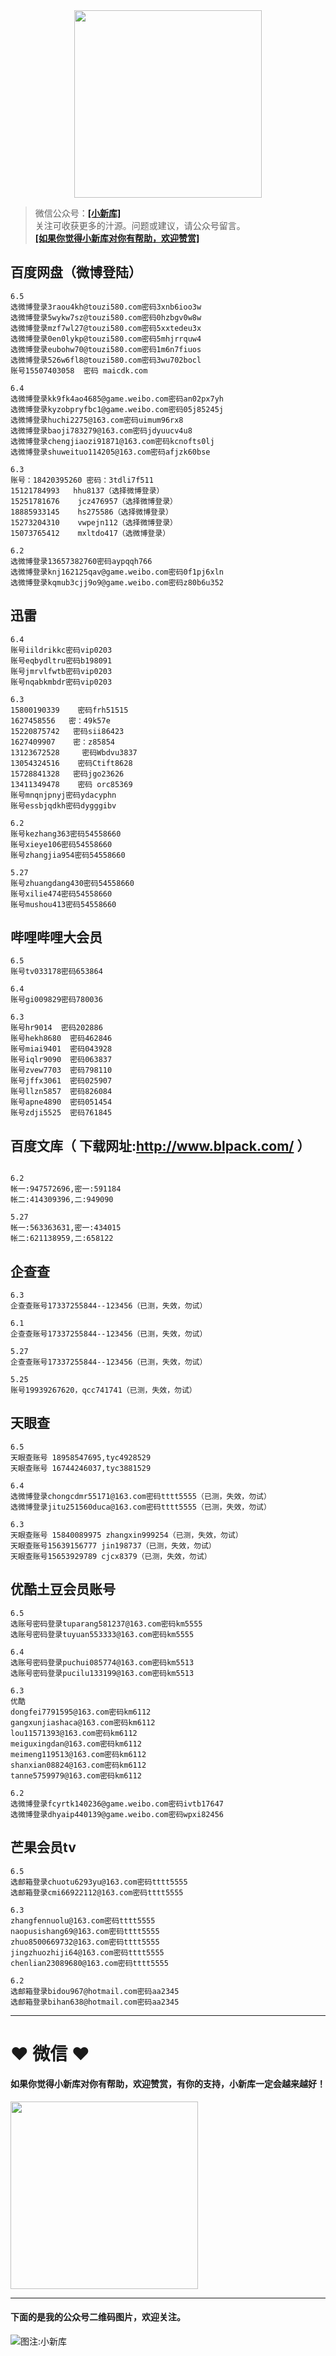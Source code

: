 <div align="center">
<a href="https://xiaoxinku.ys168.com">
<img width="300" src="https://s1.ax1x.com/2020/05/26/tiwdl8.gif"/>
</a>
</div>


>微信公众号：**<a href="#jump_1">[小新库]</a>**  
关注可收获更多的汁源。问题或建议，请公众号留言。  
**<a href="#jump_1">[如果你觉得小新库对你有帮助，欢迎赞赏]</a>**


## 百度网盘（微博登陆）

```
6.5
选微博登录3raou4kh@touzi580.com密码3xnb6ioo3w
选微博登录5wykw7sz@touzi580.com密码0hzbgv0w8w
选微博登录mzf7wl27@touzi580.com密码5xxtedeu3x
选微博登录0en0lykp@touzi580.com密码5mhjrrquw4
选微博登录eubohw70@touzi580.com密码1m6n7fiuos
选微博登录526w6fl8@touzi580.com密码3wu702bocl
账号15507403058  密码 maicdk.com

6.4
选微博登录kk9fk4ao4685@game.weibo.com密码an02px7yh
选微博登录kyzobpryfbc1@game.weibo.com密码05j85245j
选微博登录huchi2275@163.com密码uimum96rx8
选微博登录baoji783279@163.com密码jdyuucv4u8
选微博登录chengjiaozi91871@163.com密码kcnofts0lj
选微博登录shuweituo114205@163.com密码afjzk60bse

6.3
账号：18420395260 密码：3tdli7f511
15121784993   hhu8137（选择微博登录）
15251781676    jcz476957（选择微博登录）
18885933145    hs275586（选择微博登录）
15273204310    vwpejn112（选择微博登录）
15073765412    mxltdo417（选微博登录）

6.2
选微博登录13657382760密码aypqqh766
选微博登录knj162125qav@game.weibo.com密码0f1pj6xln
选微博登录kqmub3cjj9o9@game.weibo.com密码z80b6u352

```

## 迅雷

```
6.4
账号iildrikkc密码vip0203
账号eqbydltru密码b198091
账号jmrvlfwtb密码vip0203
账号nqabkmbdr密码vip0203

6.3
15800190339    密码frh51515
1627458556   密：49k57e
15220875742   密码sii86423
1627409907    密：z85854
13123672528     密码Wbdvu3837
13054324516    密码Ctift8628
15728841328   密码jgo23626
13411349478    密码 orc85369
账号mnqnjpnyj密码ydacyphn
账号essbjqdkh密码dygggibv

6.2
账号kezhang363密码54558660
账号xieye106密码54558660
账号zhangjia954密码54558660

5.27
账号zhuangdang430密码54558660
账号xilie474密码54558660
账号mushou413密码54558660

```

## 哔哩哔哩大会员

```
6.5
账号tv033178密码653864

6.4
账号gi009829密码780036

6.3
账号hr9014  密码202886
账号hekh8680  密码462846
账号miai9401  密码043928
账号iqlr9090  密码063837
账号zvew7703  密码798110
账号jffx3061  密码025907
账号llzn5857  密码826084
账号apne4890  密码051454
账号zdji5525  密码761845

```

## 百度文库（ 下载网址:http://www.blpack.com/ ）

```

6.2
帐一:947572696,密一:591184
帐二:414309396,二:949090

5.27
帐一:563363631,密一:434015
帐二:621138959,二:658122

```

## 企查查

```
6.3
企查查账号17337255844--123456（已测，失效，勿试）

6.1
企查查账号17337255844--123456（已测，失效，勿试）

5.27
企查查账号17337255844--123456（已测，失效，勿试）

5.25
账号19939267620，qcc741741（已测，失效，勿试）

```

## 天眼查

```
6.5
天眼查账号 18958547695,tyc4928529
天眼查账号 16744246037,tyc3881529

6.4
选微博登录chongcdmr55171@163.com密码tttt5555（已测，失效，勿试）
选微博登录jitu251560duca@163.com密码tttt5555（已测，失效，勿试）

6.3
天眼查账号 15840089975 zhangxin999254（已测，失效，勿试）
天眼查账号15639156777 jin198737（已测，失效，勿试）
天眼查账号15653929789 cjcx8379（已测，失效，勿试）

```

## 优酷土豆会员账号

```
6.5
选账号密码登录tuparang581237@163.com密码km5555
选账号密码登录tuyuan553333@163.com密码km5555

6.4
选账号密码登录puchui085774@163.com密码km5513
选账号密码登录pucilu133199@163.com密码km5513

6.3
优酷
dongfei7791595@163.com密码km6112
gangxunjiashaca@163.com密码km6112
lou11571393@163.com密码km6112
meiguxingdan@163.com密码km6112
meimeng119513@163.com密码km6112
shanxian08824@163.com密码km6112
tanne5759979@163.com密码km6112

6.2
选微博登录fcyrtk140236@game.weibo.com密码ivtb17647
选微博登录dhyaip440139@game.weibo.com密码wpxi82456

```

## 芒果会员tv

```
6.5
选邮箱登录chuotu6293yu@163.com密码tttt5555
选邮箱登录cmi66922112@163.com密码tttt5555

6.3
zhangfennuolu@163.com密码tttt5555
naopusishang69@163.com密码tttt5555
zhuo8500669732@163.com密码tttt5555
jingzhuozhiji64@163.com密码tttt5555
chenlian23089680@163.com密码tttt5555

6.2
选邮箱登录bidou967@hotmail.com密码aa2345
选邮箱登录bihan638@hotmail.com密码aa2345

```

***

# ❤ 微信 ❤ 

#### 如果你觉得小新库对你有帮助，欢迎赞赏，有你的支持，小新库一定会越来越好！
<div>
<a href="https://s1.ax1x.com/2020/05/26/tiVwse.png">
<img width="300" src="https://camo.githubusercontent.com/be06971baed9105260e0ed5c03746108c30b527f/68747470733a2f2f63646e2e6275796d6561636f666665652e636f6d2f627574746f6e732f64656661756c742d6f72616e67652e706e67"/>
</a>
</div>

<a id="jump_1"></a> 
***
#### 下面的是我的公众号二维码图片，欢迎关注。  
![图注:小新库](https://s1.ax1x.com/2020/05/15/Ysg6dH.jpg) 

